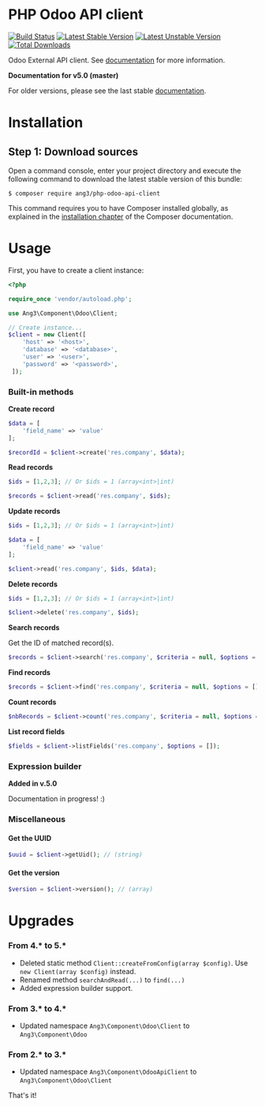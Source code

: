 PHP Odoo API client
===================

[![Build Status](https://travis-ci.org/Ang3/php-odoo-api-client.svg?branch=master)](https://travis-ci.org/Ang3/php-odoo-api-client) [![Latest Stable Version](https://poser.pugx.org/ang3/php-odoo-api-client/v/stable)](https://packagist.org/packages/ang3/php-odoo-api-client) [![Latest Unstable Version](https://poser.pugx.org/ang3/php-odoo-api-client/v/unstable)](https://packagist.org/packages/ang3/php-odoo-api-client) [![Total Downloads](https://poser.pugx.org/ang3/php-odoo-api-client/downloads)](https://packagist.org/packages/ang3/php-odoo-api-client)

Odoo External API client. See [documentation](https://www.odoo.com/documentation/12.0/webservices/odoo.html) for more information.

**Documentation for v5.0 (master)**

For older versions, please see the last stable 
[documentation](https://github.com/Ang3/php-odoo-api-client/tree/v4.0.0).

Installation
============

Step 1: Download sources
------------------------

Open a command console, enter your project directory and execute the
following command to download the latest stable version of this bundle:

```console
$ composer require ang3/php-odoo-api-client
```

This command requires you to have Composer installed globally, as explained
in the [installation chapter](https://getcomposer.org/doc/00-intro.md)
of the Composer documentation.

Usage
=====

First, you have to create a client instance:

```php
<?php

require_once 'vendor/autoload.php';

use Ang3\Component\Odoo\Client;

// Create instance...
$client = new Client([
    'host' => '<host>',
    'database' => '<database>',
    'user' => '<user>',
    'password' => '<password>',
 ]);
```

### Built-in methods

**Create record**

```php
$data = [
    'field_name' => 'value'
];

$recordId = $client->create('res.company', $data);
```

**Read records**

```php
$ids = [1,2,3]; // Or $ids = 1 (array<int>|int)

$records = $client->read('res.company', $ids);
```

**Update records**

```php
$ids = [1,2,3]; // Or $ids = 1 (array<int>|int)

$data = [
    'field_name' => 'value'
];

$client->read('res.company', $ids, $data);
```

**Delete records**

```php
$ids = [1,2,3]; // Or $ids = 1 (array<int>|int)

$client->delete('res.company', $ids);
```

**Search records**

Get the ID of matched record(s).

```php
$records = $client->search('res.company', $criteria = null, $options = []);
```

**Find records**

```php
$records = $client->find('res.company', $criteria = null, $options = []);
```

**Count records**

```php
$nbRecords = $client->count('res.company', $criteria = null, $options = []);
```

**List record fields**

```php
$fields = $client->listFields('res.company', $options = []);
```

### Expression builder

**Added in v.5.0**

Documentation in progress! :)

### Miscellaneous

#### Get the UUID

```php
$uuid = $client->getUid(); // (string)
```

#### Get the version

```php
$version = $client->version(); // (array)
```

Upgrades
========

### From 4.* to 5.*

- Deleted static method ```Client::createFromConfig(array $config)```. Use ```new Client(array $config)``` instead.
- Renamed method ```searchAndRead(...)``` to ```find(...)```
- Added expression builder support.

### From 3.* to 4.*

- Updated namespace ```Ang3\Component\Odoo\Client``` to ```Ang3\Component\Odoo```

### From 2.* to 3.*

- Updated namespace ```Ang3\Component\OdooApiClient``` to ```Ang3\Component\Odoo\Client```

That's it!